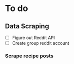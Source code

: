 # To do

## Data Scraping
- [ ] Figure out Reddit API
- [ ] Create group reddit account

### Scrape recipe posts
